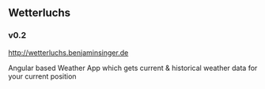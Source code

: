 ## Wetterluchs 
### v0.2

http://wetterluchs.benjaminsinger.de

Angular based Weather App which gets current & historical weather data for your current position